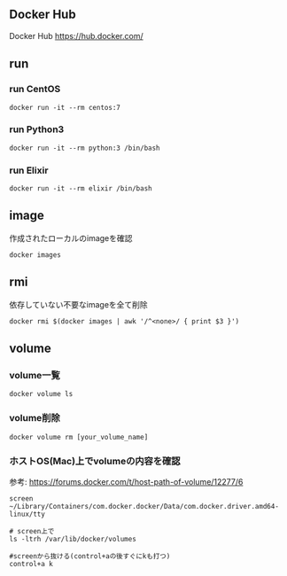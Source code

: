 ## Docker Hub
Docker Hub https://hub.docker.com/

## run

### run CentOS
```
docker run -it --rm centos:7
```


### run Python3
```
docker run -it --rm python:3 /bin/bash
```


### run Elixir
```
docker run -it --rm elixir /bin/bash
```

## image
作成されたローカルのimageを確認
```
docker images
```

## rmi

依存していない不要なimageを全て削除
```
docker rmi $(docker images | awk '/^<none>/ { print $3 }')
```

## volume

### volume一覧
```
docker volume ls
```

### volume削除
```
docker volume rm [your_volume_name]
```


### ホストOS(Mac)上でvolumeの内容を確認

参考: https://forums.docker.com/t/host-path-of-volume/12277/6

```
screen ~/Library/Containers/com.docker.docker/Data/com.docker.driver.amd64-linux/tty  

# screen上で
ls -ltrh /var/lib/docker/volumes

#screenから抜ける(control+aの後すぐにkも打つ)
control+a k

```
